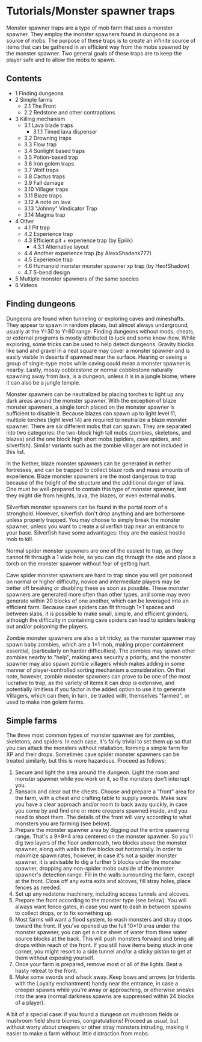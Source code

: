 # Tutorials/Monster spawner traps
Monster spawner traps are a type of mob farm that uses a monster spawner. They employ the monster spawners found in dungeons as a source of mobs. The purpose of these traps is to create an infinite source of items that can be gathered in an efficient way from the mobs spawned by the monster spawner. Two general goals of these traps are to keep the player safe and to allow the mobs to spawn.

## Contents
- 1 Finding dungeons
- 2 Simple farms
	- 2.1 The Front
	- 2.2 Redstone and other contraptions
- 3 Killing mechanism
	- 3.1 Lava blade traps
		- 3.1.1 Timed lava dispenser
	- 3.2 Drowning traps
	- 3.3 Flow trap
	- 3.4 Sunlight based traps
	- 3.5 Potion-based trap
	- 3.6 Iron golem traps
	- 3.7 Wolf traps
	- 3.8 Cactus traps
	- 3.9 Fall damage
	- 3.10 Villager traps
	- 3.11 Blaze traps
	- 3.12 A note on lava
	- 3.13 "Johnny" Vindicator Trap
	- 3.14 Magma trap
- 4 Other
	- 4.1 Pit trap
	- 4.2 Experience trap
	- 4.3 Efficient pit + experience trap (by Epiiik)
		- 4.3.1 Alternative layout
	- 4.4 Another experience trap (by AlexxShadenk777)
	- 4.5 Experience trap
	- 4.6 Humanoid monster monster spawner xp trap (by HeofShadow)
	- 4.7 S-bend design
- 5 Multiple monster spawners of the same species
- 6 Videos

## Finding dungeons
Dungeons are found when tunneling or exploring caves and mineshafts. They appear to spawn in random places, but almost always underground, usually at the Y=30 to Y=60 range. Finding dungeons without mods, cheats, or external programs is mostly attributed to luck and some know-how. While exploring, some tricks can be used to help detect dungeons. Gravity blocks like sand and gravel in a neat square may cover a monster spawner and is easily visible in deserts if spawned near the surface. Hearing or seeing a group of single-type mobs while caving could mean a monster spawner is nearby. Lastly, mossy cobblestone or normal cobblestone naturally spawning away from lava, is a dungeon, unless it is in a jungle biome, where it can also be a jungle temple.

Monster spawners can be neutralized by placing torches to light up any dark areas around the monster spawner. With the exception of blaze monster spawners, a single torch placed on the monster spawner is sufficient to disable it. Because blazes can spawn up to light level 11, multiple torches (light level 14) are required to neutralize a blaze monster spawner. There are six different mobs that can spawn. They are separated into two categories: the two-block high tall mobs (zombies, skeletons, and blazes) and the one block high short mobs (spiders, cave spiders, and silverfish). Similar variants such as the zombie villager are not included in this list.

In the Nether, blaze monster spawners can be generated in nether fortresses, and can be trapped to collect blaze rods and mass amounts of experience. Blaze monster spawners are the most dangerous to trap because of the height of the structure and the additional danger of lava. One must be well-prepared to contain this type of monster spawner, lest they might die from heights, lava, the blazes, or even external mobs.

Silverfish monster spawners can be found in the portal room of a stronghold. However, silverfish don't drop anything and are bothersome unless properly trapped. You may choose to simply break the monster spawner, unless you want to create a silverfish trap near an entrance to your base. Silverfish have some advantages: they are the easiest hostile mob to kill.

Normal spider monster spawners are one of the easiest to trap, as they cannot fit through a 1 wide hole, so you can dig through the side and place a torch on the monster spawner without fear of getting hurt.

Cave spider monster spawners are hard to trap since you will get poisoned on normal or higher difficulty, novice and intermediate players may be better off breaking or disabling these as soon as possible. These monster spawners are generated more often than other types, and some may even generate within 20 blocks of one another, which can be leveraged into an efficient farm. Because cave spiders can fit through 1×1 spaces and between slabs, it is possible to make small, simple, and efficient grinders, although the difficulty in containing cave spiders can lead to spiders leaking out and/or poisoning the players.

Zombie monster spawners are also a bit tricky, as the monster spawner may spawn baby zombies, which are a 1×1 mob, making proper containment essential, (particularly on harder difficulties). The zombies may spawn other zombies nearby to "help", making area security a priority, and the monster spawner may also spawn zombie villagers which makes adding in some manner of player-controlled sorting mechanism a consideration. On that note, however, zombie monster spawners can prove to be one of the most lucrative to trap, as the variety of items it can drop is extensive, and potentially limitless if you factor in the added option to use it to generate Villagers, which can then, in turn, be traded with, themselves "farmed", or used to make iron golem farms.

## Simple farms
The three most common types of monster spawner are for zombies, skeletons, and spiders. In each case, it's fairly trivial to set them up so that you can attack the monsters without retaliation, forming a simple farm for XP and their drops. Sometimes cave spider monster spawners can be treated similarly, but this is more hazardous. Proceed as follows:

1. Secure and light the area around the dungeon. Light the room and monster spawner while you work on it, so the monsters don't interrupt you.
2. Ransack and clear out the chests. Choose and prepare a "front" area for the farm, with a chest and crafting table to supply swords. Make sure you have a clear approach and/or room to back away quickly, in case you come by and find one or more creepers spawned inside, and you need to shoot them. The details of the front will vary according to what monsters you are farming (see below).
3. Prepare the monster spawner area by digging out the entire spawning range. That's a 9×9×4 area centered on the monster spawner. So you'll dig two layers of the floor underneath, two blocks above the monster spawner, along with walls to five blocks out horizontally. In order to maximize spawn rates, however, in case it's not a spider monster spawner, it is advisable to dig a further 5 blocks under the monster spawner, dropping any non-spider mobs outside of the monster spawner's detection range. Fill in the walls surrounding the farm, except at the front. Close off any extra exits and alcoves, fill stray holes, place fences as needed.
4. Set up any redstone machinery, including access tunnels and alcoves.
5. Prepare the front according to the monster type (see below). You will always want fence gates, in case you want to dash in between spawns to collect drops, or to fix something up.
6. Most farms will want a flood system, to wash monsters and stray drops toward the front. If you've opened up the full 10×10 area under the monster spawner, you can get a nice sheet of water from three water source blocks at the back. This will push monsters forward and bring all drops within reach of the front. If you still have items being stuck in one corner, you might resort to a side tunnel and/or a sticky piston to get at them without exposing yourself.
7. Once your farm is prepared, remove most or all of the lights. Beat a hasty retreat to the front.
8. Make some swords and whack away. Keep bows and arrows (or tridents with the Loyalty enchantment) handy near the entrance, in case a creeper spawns while you're away or approaching, or otherwise sneaks into the area (normal darkness spawns are suppressed within 24 blocks of a player).

A bit of a special case: if you found a dungeon on mushroom fields or mushroom field shore biomes, congratulations! Proceed as usual, but without worry about creepers or other stray monsters intruding, making it easier to make a farm without little distraction from mobs.


